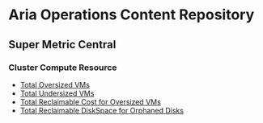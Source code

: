 # Aria Operations Content Repository

## Super Metric Central

### Cluster Compute Resource

- [Total Oversized VMs](https://github.com/thecloudxpert/operations/blob/main/SuperMetrics/ClusterComputeResource/TotalOversizedVMs.json)
- [Total Undersized VMs](https://github.com/thecloudxpert/operations/blob/main/SuperMetrics/ClusterComputeResource/TotalUndersizedVMs.json)
- [Total Reclaimable Cost for Oversized VMs](https://github.com/thecloudxpert/operations/blob/main/SuperMetrics/ClusterComputeResource/TotalReclaimableCostForOversizedVMs.json)
- [Total Reclaimable DiskSpace for Orphaned Disks](https://github.com/thecloudxpert/operations/blob/main/SuperMetrics/ClusterComputeResource/TotalReclaimableDiskspaceForOrphanedDisks.json)

